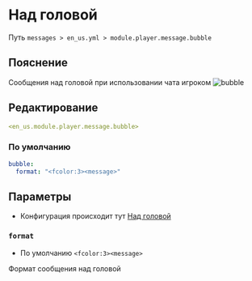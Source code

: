 # Над головой
Путь `messages > en_us.yml > module.player.message.bubble`

## Пояснение
Сообщения над головой при использовании чата игроком
![bubble](/bubble.gif)

## Редактирование
```yaml
<en_us.module.player.message.bubble>
```

### По умолчанию
```yaml
bubble:
  format: "<fcolor:3><message>"
```

## Параметры

- Конфигурация происходит тут [Над головой](/ru/config/module/player/message/bubble/)

### `format`
- По умолчанию `<fcolor:3><message>`

Формат сообщения над головой